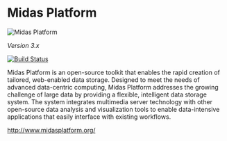 Midas Platform
==============

![Midas Platform](https://raw.githubusercontent.com/midasplatform/Midas/master/core/public/images/midas-200.png)

_Version 3.x_

[![Build Status](https://travis-ci.org/midasplatform/Midas.png?branch=master)](https://travis-ci.org/midasplatform/Midas)

Midas Platform is an open-source toolkit that enables the rapid creation of
tailored, web-enabled data storage. Designed to meet the needs of advanced
data-centric computing, Midas Platform addresses the growing challenge of large
data by providing a flexible, intelligent data storage system. The system
integrates multimedia server technology with other open-source data analysis and
visualization tools to enable data-intensive applications that easily interface
with existing workflows.

<http://www.midasplatform.org/>
